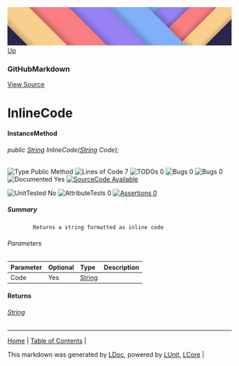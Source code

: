 ![](../Content/LDoc-banner-small.png "")
[Up](GitHubMarkdown.md)
### GitHubMarkdown
[View Source](../Markdown/GitHubMarkdown.cs)
# InlineCode
#### InstanceMethod
###### public <a href="https://msdn.microsoft.com/en-us/library/system.string.aspx" alt="" target="_blank">String</a> InlineCode(<a href="https://msdn.microsoft.com/en-us/library/system.string.aspx" alt="" target="_blank">String</a> Code);

![Type Public Method](http://b.repl.ca/v1/Type-Public%20Method-blue.png "") ![Lines of Code 7](http://b.repl.ca/v1/Lines%20of%20Code-7-blue.png "") ![TODOs 0](http://b.repl.ca/v1/TODOs-0-green.png "") ![Bugs 0](http://b.repl.ca/v1/Bugs-0-green.png "") ![Bugs 0](http://b.repl.ca/v1/Bugs-0-green.png "") ![Documented Yes](http://b.repl.ca/v1/Documented-Yes-brightgreen.png "") [![SourceCode Available](http://b.repl.ca/v1/SourceCode-Available-brightgreen.png "")](../Markdown/GitHubMarkdown.cs#L420)

![UnitTested No](http://b.repl.ca/v1/UnitTested-No-lightgrey.png "") ![AttributeTests 0](http://b.repl.ca/v1/AttributeTests-0-lightgrey.png "") [![Assertions 0](http://b.repl.ca/v1/Assertions-0-lightgrey.png "")](../Markdown/GitHubMarkdown.cs)
##### Summary

            Returns a string formatted as inline code
            
###### Parameters

Parameter | Optional | Type | Description
:---  | :---  | :---  | :--- 
Code | Yes | <a href="https://msdn.microsoft.com/en-us/library/system.string.aspx" alt="" target="_blank">String</a> | 

#### Returns
###### <a href="https://msdn.microsoft.com/en-us/library/system.string.aspx" alt="" target="_blank">String</a>


---

[Home](../../README.md) | [Table of Contents](../../TableOfContents.md) | 


This markdown was generated by [LDoc](https://github.com/CodeSingularity/LDoc), powered by [LUnit](https://github.com/CodeSingularity/LUnit), [LCore](https://github.com/CodeSingularity/LCore) | 

